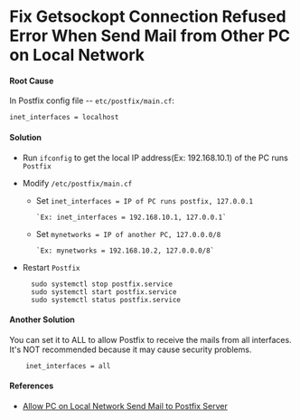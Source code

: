 
# Fix Getsockopt Connection Refused Error When Send Mail from Other PC on Local Network

#### Root Cause

In Postfix config file -- `etc/postfix/main.cf`:  

`inet_interfaces = localhost`

#### Solution

* Run `ifconfig` to get the local IP address(Ex: 192.168.10.1) of the PC runs `Postfix`

* Modify `/etc/postfix/main.cf`  

  * Set `inet_interfaces = IP of PC runs postfix, 127.0.0.1`
        
        `Ex: inet_interfaces = 192.168.10.1, 127.0.0.1`

  * Set `mynetworks = IP of another PC, 127.0.0.0/8`

        `Ex: mynetworks = 192.168.10.2, 127.0.0.0/8`

* Restart `Postfix`

        sudo systemctl stop postfix.service
        sudo systemctl start postfix.service
        sudo systemctl status postfix.service    

#### Another Solution
You can set it to ALL to allow Postfix to receive the mails from all interfaces.
It's NOT recommended because it may cause security problems.

        inet_interfaces = all

#### References
* [Allow PC on Local Network Send Mail to Postfix Server](https://github.com/northbright/Notes/blob/master/Linux/mail_server/postfix/allow_pc_on_local_network_send_mail_to_postfix_server.md)